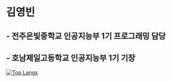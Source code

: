 # 김영빈
## - 전주온빛중학교 인공지능부 1기 프로그래밍 담당  
## - 호남제일고등학교 인공지능부 1기 기장

<!--
**Nekonic/Nekonic** is a ✨ _special_ ✨ repository because its `README.md` (this file) appears on your GitHub profile.

Here are some ideas to get you started:

- 🔭 I’m currently working on ...
- 🌱 I’m currently learning ...
- 👯 I’m looking to collaborate on ...
- 🤔 I’m looking for help with ...
- 💬 Ask me about ...
- 📫 How to reach me: ...
- 😄 Pronouns: ...
- ⚡ Fun fact: ...
-->
[![Top Langs](https://github-readme-stats.vercel.app/api/top-langs/?username=Nekonic&layout=compact&theme=github_dark)](https://github.com/anuraghazra/github-readme-stats)
